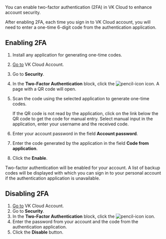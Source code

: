 You can enable two-factor authentication (2FA) in VK Cloud to enhance account security.

After enabling 2FA, each time you sign in to VK Cloud account, you will need to enter a one-time 6-digit code from the authentication application.

## Enabling 2FA

1. Install any application for generating one-time codes.
1. [Go to](https://cloud.vk.com/account) VK Cloud Account.
1. Go to **Security**.
1. In the **Two-Factor Authentication** block, click the ![pencil-icon](/en/assets/pencil-icon.svg "inline") icon. A page with a QR code will open.
1. Scan the code using the selected application to generate one-time codes.

   <info>

   If the QR code is not read by the application, click on the link below the QR code to get the code for manual entry. Select manual input in the application, enter your username and the received code.

   </info>

1. Enter your account password in the field **Account password**.
1. Enter the code generated by the application in the field **Code from application**.
1. Click the **Enable**.

Two-factor authentication will be enabled for your account. A list of backup codes will be displayed with which you can sign in to your personal account if the authentication application is unavailable.

## Disabling 2FA

1. [Go to](https://cloud.vk.com/account) VK Cloud Account.
1. Go to **Security**.
1. In the **Two-Factor Authentication** block, click the ![pencil-icon](/en/assets/pencil-icon.svg "inline") icon.
1. Enter the password from your account and the code from the authentication application.
1. Click the **Disable** button.
